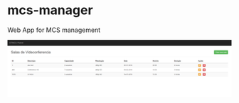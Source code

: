 # mcs-manager
Web App for MCS management


![alt text](images/dash_720.png "Description goes here")
